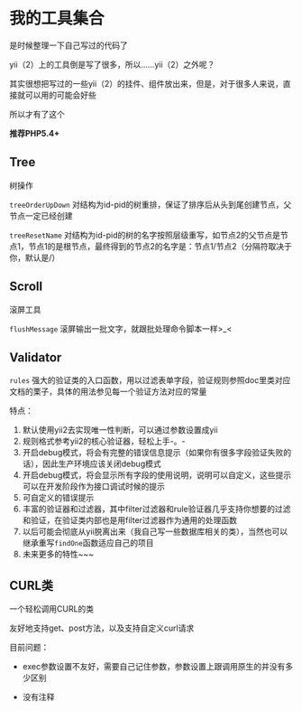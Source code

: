 # 我的工具集合

是时候整理一下自己写过的代码了

yii（2）上的工具倒是写了很多，所以……yii（2）之外呢？

其实很想把写过的一些yii（2）的挂件、组件放出来，但是，对于很多人来说，直接就可以用的可能会好些

所以才有了这个

**推荐PHP5.4+**

## Tree

树操作

`treeOrderUpDown` 对结构为id-pid的树重排，保证了排序后从头到尾创建节点，父节点一定已经创建

`treeResetName` 对结构为id-pid的树的名字按照层级重写，如节点2的父节点是节点1，节点1的是根节点，最终得到的节点2的名字是：节点1/节点2（分隔符取决于你，默认是/）

## Scroll

滚屏工具

`flushMessage` 滚屏输出一批文字，就跟批处理命令脚本一样>_<

## Validator

`rules` 强大的验证类的入口函数，用以过滤表单字段，验证规则参照doc里类对应文档的栗子，具体的用法参见每一个验证方法对应的常量

特点：

1. 默认使用yii2去实现唯一性判断，可以通过参数设置成yii
2. 规则格式参考yii2的核心验证器，轻松上手-。-
3. 开启debug模式，将会有完整的错误信息提示（如果你有很多字段验证失败的话），因此生产环境应该关闭debug模式
4. 开启debug模式，将会显示所有字段的使用说明，说明可以自定义，这些提示可以在开发阶段作为接口调试时候的提示
5. 可自定义的错误提示
6. 丰富的验证器和过滤器，其中filter过滤器和rule验证器几乎支持你想要的过滤和验证，在验证类内部也是用filter过滤器作为通用的处理函数
7. 以后可能会彻底从yii脱离出来（我自己写一些数据库相关的类），当然也可以继承重写`findOne`函数适应自己的项目
8. 未来更多的特性~~~

## CURL类

一个轻松调用CURL的类

友好地支持get、post方法，以及支持自定义curl请求

目前问题：

- exec参数设置不友好，需要自己记住参数，参数设置上跟调用原生的并没有多少区别

- 没有注释

<style>
.markdown-body pre>code{
    white-space: pre-wrap;
    word-break:break-all;
}
</style>
